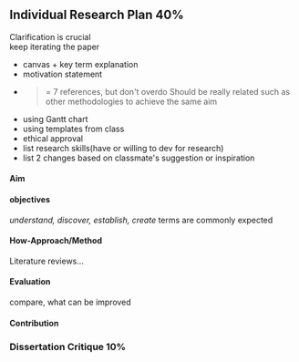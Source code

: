 ## Individual Research Plan 40%
Clarification is crucial  
keep iterating the paper
- canvas + key term explanation
- motivation statement
- >= 7 references, but don't overdo
  Should be really related such as other methodologies to achieve the same aim
- using Gantt chart
- using templates from class
-  ethical approval
- list research skills(have or willing to dev for research)
- list 2 changes based on classmate's suggestion or inspiration

#### Aim
#### objectives
*understand, discover, establish, create* terms are commonly expected
#### How-Approach/Method
Literature reviews...

#### Evaluation
compare, what can be improved
#### Contribution


### Dissertation Critique 10%
